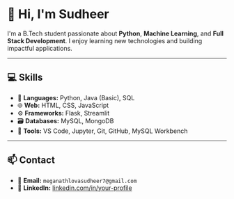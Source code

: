 # 👋 Hi, I'm Sudheer

I'm a B.Tech student passionate about **Python**, **Machine Learning**, and **Full Stack Development**. I enjoy learning new technologies and building impactful applications.

---

## 💻 Skills
- 🐍 **Languages:** Python, Java (Basic), SQL  
- 🌐 **Web:** HTML, CSS, JavaScript  
- ⚙️ **Frameworks:** Flask, Streamlit  
- 🗃️ **Databases:** MySQL, MongoDB  
- 🧰 **Tools:** VS Code, Jupyter, Git, GitHub, MySQL Workbench

---



## 📫 Contact
- 📧 **Email:** `meganathlovasudheer7@gmail.com`  
- 🔗 **LinkedIn:** [linkedin.com/in/your-profile](https://linkedin.com/in/your-profile)

